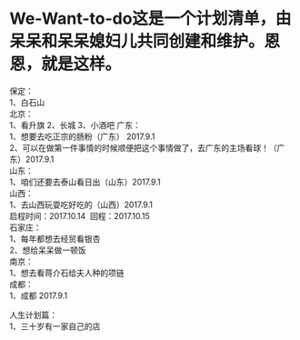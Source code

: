 # We-Want-to-do这是一个计划清单，由呆呆和呆呆媳妇儿共同创建和维护。恩恩，就是这样。
保定：<br>
1、白石山<br>
北京：<br>
1、看升旗
2、长城
3、小酒吧
广东：<br>
1、想要去吃正宗的肠粉（广东） 2017.9.1<br>
2、可以在做第一件事情的时候顺便把这个事情做了，去广东的主场看球！（广东）2017.9.1<br>
山东：<br>
1、咱们还要去泰山看日出（山东）2017.9.1<br>
山西：<br>
1、去山西玩耍吃好吃的（山西）2017.9.1<br>
 启程时间：2017.10.14  回程：2017.10.15<br>
石家庄：<br>
1、每年都想去经贸看银杏<br>
2、想给呆呆做一顿饭<br>
南京：<br>
1、想去看蒋介石给夫人种的项链<br>
成都：<br>
1、成都    2017.9.1<br>

人生计划篇：<br>
1、三十岁有一家自己的店<br>

